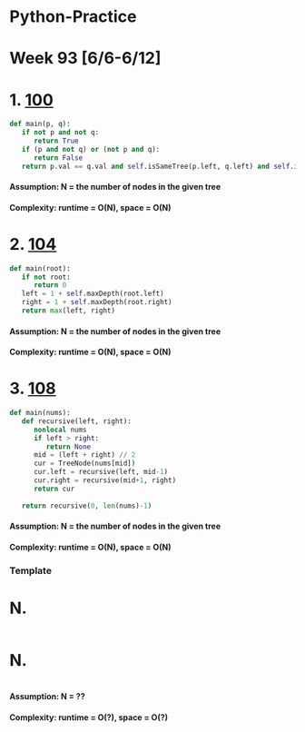 # Python-Practice

# Week 93 [6/6-6/12]

# 1. [100](https://leetcode.com/problems/same-tree/)
```python
def main(p, q):
   if not p and not q:
      return True
   if (p and not q) or (not p and q):
      return False
   return p.val == q.val and self.isSameTree(p.left, q.left) and self.isSameTree(p.right, q.right)
```
#### Assumption: N = the number of nodes in the given tree
#### Complexity: runtime = O(N), space = O(N)

# 2. [104](https://leetcode.com/problems/maximum-depth-of-binary-tree/)
```python
def main(root):
   if not root:
      return 0
   left = 1 + self.maxDepth(root.left)
   right = 1 + self.maxDepth(root.right)
   return max(left, right)
```
#### Assumption: N = the number of nodes in the given tree
#### Complexity: runtime = O(N), space = O(N)

# 3. [108](https://leetcode.com/problems/convert-sorted-array-to-binary-search-tree/)
```python
def main(nums):
   def recursive(left, right):
      nonlocal nums
      if left > right:
         return None
      mid = (left + right) // 2
      cur = TreeNode(nums[mid])
      cur.left = recursive(left, mid-1)
      cur.right = recursive(mid+1, right)
      return cur
   
   return recursive(0, len(nums)-1)
```
#### Assumption: N = the number of nodes in the given tree
#### Complexity: runtime = O(N), space = O(N)

### Template
# N. []()
```sql
```

# N. []()
```python
```
#### Assumption: N = ??
#### Complexity: runtime = O(?), space = O(?)
